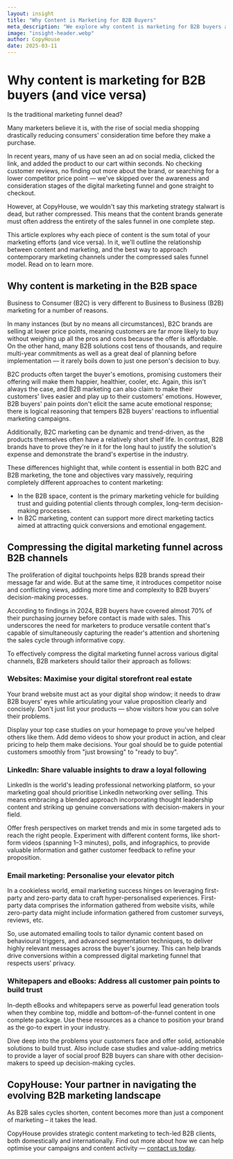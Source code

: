 ```yaml
---
layout: insight
title: "Why Content is Marketing for B2B Buyers"
meta_description: "We explore why content is marketing for B2B buyers and why the digital marketing funnel is still relevant for business marketing."
image: "insight-header.webp"
author: CopyHouse
date: 2025-03-11
---
```


# Why content is marketing for B2B buyers (and vice versa)

Is the traditional marketing funnel dead?

Many marketers believe it is, with the rise of social media shopping drastically reducing consumers' consideration time before they make a purchase.

In recent years, many of us have seen an ad on social media, clicked the link, and added the product to our cart within seconds. No checking customer reviews, no finding out more about the brand, or searching for a lower competitor price point — we've skipped over the awareness and consideration stages of the digital marketing funnel and gone straight to checkout.

However, at CopyHouse, we wouldn't say this marketing strategy stalwart is dead, but rather compressed. This means that the content brands generate must often address the entirety of the sales funnel in one complete step.

This article explores why each piece of content is the sum total of your marketing efforts (and vice versa). In it, we'll outline the relationship between content and marketing, and the best way to approach contemporary marketing channels under the compressed sales funnel model. Read on to learn more.

## Why content is marketing in the B2B space

Business to Consumer (B2C) is very different to Business to Business (B2B) marketing for a number of reasons.

In many instances (but by no means all circumstances), B2C brands are selling at lower price points, meaning customers are far more likely to buy without weighing up all the pros and cons because the offer is affordable. On the other hand, many B2B solutions cost tens of thousands, and require multi-year commitments as well as a great deal of planning before implementation –– it rarely boils down to just one person's decision to buy.

B2C products often target the buyer's emotions, promising customers their offering will make them happier, healthier, cooler, etc. Again, this isn't always the case, and B2B marketing can also claim to make their customers' lives easier and play up to their customers' emotions. However, B2B buyers' pain points don't elicit the same acute emotional response; there is logical reasoning that tempers B2B buyers' reactions to influential marketing campaigns.

Additionally, B2C marketing can be dynamic and trend-driven, as the products themselves often have a relatively short shelf life. In contrast, B2B brands have to prove they're in it for the long haul to justify the solution's expense and demonstrate the brand's expertise in the industry.

These differences highlight that, while content is essential in both B2C and B2B marketing, the tone and objectives vary massively, requiring completely different approaches to content marketing:

- In the B2B space, content is the primary marketing vehicle for building trust and guiding potential clients through complex, long-term decision-making processes.
- In B2C marketing, content can support more direct marketing tactics aimed at attracting quick conversions and emotional engagement.

## Compressing the digital marketing funnel across B2B channels

The proliferation of digital touchpoints helps B2B brands spread their message far and wide. But at the same time, it introduces competitor noise and conflicting views, adding more time and complexity to B2B buyers’ decision-making processes.

According to findings in 2024, B2B buyers have covered almost 70% of their purchasing journey before contact is made with sales. This underscores the need for marketers to produce versatile content that's capable of simultaneously capturing the reader's attention and shortening the sales cycle through informative copy.

To effectively compress the digital marketing funnel across various digital channels, B2B marketers should tailor their approach as follows:

### Websites: Maximise your digital storefront real estate

Your brand website must act as your digital shop window; it needs to draw B2B buyers' eyes while articulating your value proposition clearly and concisely. Don't just list your products — show visitors how you can solve their problems.

Display your top case studies on your homepage to prove you've helped others like them. Add demo videos to show your product in action, and clear pricing to help them make decisions. Your goal should be to guide potential customers smoothly from "just browsing" to "ready to buy".

### LinkedIn: Share valuable insights to draw a loyal following

LinkedIn is the world's leading professional networking platform, so your marketing goal should prioritise LinkedIn networking over selling. This means embracing a blended approach incorporating thought leadership content and striking up genuine conversations with decision-makers in your field.

Offer fresh perspectives on market trends and mix in some targeted ads to reach the right people. Experiment with different content forms, like short-form videos (spanning 1–3 minutes), polls, and infographics, to provide valuable information and gather customer feedback to refine your proposition.

### Email marketing: Personalise your elevator pitch

In a cookieless world, email marketing success hinges on leveraging first-party and zero-party data to craft hyper-personalised experiences. First-party data comprises the information gathered from website visits, while zero-party data might include information gathered from customer surveys, reviews, etc.

So, use automated emailing tools to tailor dynamic content based on behavioural triggers, and advanced segmentation techniques, to deliver highly relevant messages across the buyer's journey. This can help brands drive conversions within a compressed digital marketing funnel that respects users’ privacy.

### Whitepapers and eBooks: Address all customer pain points to build trust

In-depth eBooks and whitepapers serve as powerful lead generation tools when they combine top, middle and bottom-of-the-funnel content in one complete package. Use these resources as a chance to position your brand as the go-to expert in your industry.

Dive deep into the problems your customers face and offer solid, actionable solutions to build trust. Also include case studies and value-adding metrics to provide a layer of social proof B2B buyers can share with other decision-makers to speed up decision-making cycles.

## CopyHouse: Your partner in navigating the evolving B2B marketing landscape

As B2B sales cycles shorten, content becomes more than just a component of marketing – it takes the lead.

CopyHouse provides strategic content marketing to tech-led B2B clients, both domestically and internationally. Find out more about how we can help optimise your campaigns and content activity — [contact us today](mailto:richard@copyhouse.io).
